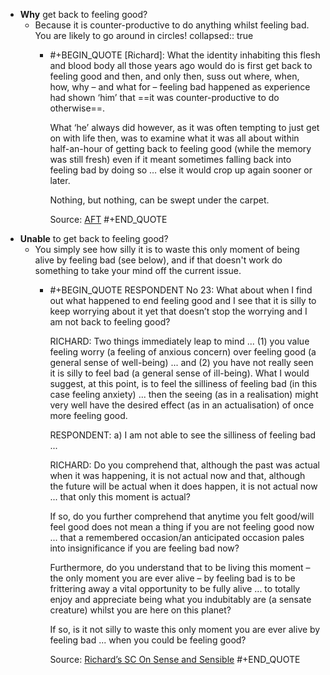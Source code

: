 - **Why** get back to feeling good?
	- Because it is counter-productive to do anything whilst feeling bad. You are likely to go around in circles!
	  collapsed:: true
		- #+BEGIN_QUOTE
		  [Richard]: What the identity inhabiting this flesh and blood body all those years ago would do is first get back to feeling good and then, and only then, suss out where, when, how, why – and what for – feeling bad happened as experience had shown ‘him’ that ==it was counter-productive to do otherwise==.
		  
		  What ‘he’ always did however, as it was often tempting to just get on with life then, was to examine what it was all about within half-an-hour of getting back to feeling good (while the memory was still fresh) even if it meant sometimes falling back into feeling bad by doing so … else it would crop up again sooner or later.
		  
		  Nothing, but nothing, can be swept under the carpet.
		  
		  Source: [AFT](https://www.actualfreedom.com.au/richard/articles/thismomentofbeingalive.htm)
		  #+END_QUOTE
- **Unable** to get back to feeling good?
	- You simply see how silly it is to waste this only moment of being alive by feeling bad (see below), and if that doesn't work do something to take your mind off the current issue.
		- #+BEGIN_QUOTE
		  RESPONDENT No 23: What about when I find out what happened to end feeling good and I see that it is silly to keep worrying about it yet that doesn’t stop the worrying and I am not back to feeling good?
		  
		  RICHARD: Two things immediately leap to mind ... (1) you value feeling worry (a feeling of anxious concern) over feeling good (a general sense of well-being) ... and (2) you have not really seen it is silly to feel bad (a general sense of ill-being). What I would suggest, at this point, is to feel the silliness of feeling bad (in this case feeling anxiety) ... then the seeing (as in a realisation) might very well have the desired effect (as in an actualisation) of once more feeling good.
		  
		  RESPONDENT: a) I am not able to see the silliness of feeling bad ...
		  
		  RICHARD: Do you comprehend that, although the past was actual when it was happening, it is not actual now and that, although the future will be actual when it does happen, it is not actual now ... that only this moment is actual?
		  
		  If so, do you further comprehend that anytime you felt good/will feel good does not mean a thing if you are not feeling good now ... that a remembered occasion/an anticipated occasion pales into insignificance if you are feeling bad now?
		  
		  Furthermore, do you understand that to be living this moment – the only moment you are ever alive – by feeling bad is to be frittering away a vital opportunity to be fully alive ... to totally enjoy and appreciate being what you indubitably are (a sensate creature) whilst you are here on this planet?
		  
		  If so, is it not silly to waste this only moment you are ever alive by feeling bad ... when you could be feeling good?
		  
		  Source: [Richard’s SC On Sense and Sensible](https://www.actualfreedom.com.au/richard/selectedcorrespondence/sc-sense.htm) 
		  #+END_QUOTE